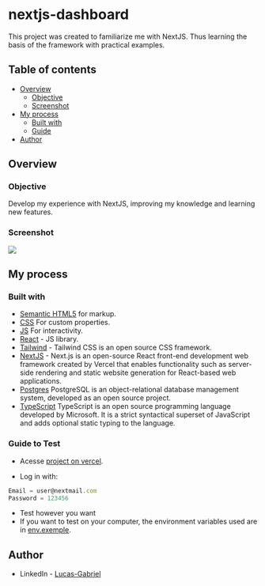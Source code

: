 # nextjs-dashboard

This project was created to familiarize me with NextJS. Thus learning the basis of the framework with practical examples.

## Table of contents

- [Overview](#overview)
  - [Objective](#Objective)
  - [Screenshot](#screenshot)
- [My process](#my-process)
  - [Built with](#built-with)
  - [Guide](#Guide)
- [Author](#author)

## Overview

### Objective

Develop my experience with NextJS, improving my knowledge and learning new features.

### Screenshot

![](./public/screenshot.gif)

## My process

### Built with

- [Semantic HTML5](https://developer.mozilla.org/pt-BR/docs/Web/HTML) for markup.
- [CSS](https://developer.mozilla.org/pt-BR/docs/Web/CSS) For custom properties.
- [JS](https://developer.mozilla.org/pt-BR/docs/Web/JavaScript) For interactivity.
- [React](https://reactjs.org/) - JS library.
- [Tailwind](https://tailwindcss.com/) - Tailwind CSS is an open source CSS framework.
- [NextJS](https://nextjs.org/) - Next.js is an open-source React front-end development web framework created by Vercel that enables functionality such as server-side rendering and static website generation for React-based web applications.
- [Postgres](https://www.postgresql.org/) PostgreSQL is an object-relational database management system, developed as an open source project.
- [TypeScript](https://www.typescriptlang.org/) TypeScript is an open source programming language developed by Microsoft. It is a strict syntactical superset of JavaScript and adds optional static typing to the language.

### Guide to Test

- Acesse [project on vercel](https://nextjs-dashboard-git-develop-lucasdevtec.vercel.app/?vercelToolbarCode=QgI4G0kJxwZkJtQ).

- Log in with:

```js
Email = user@nextmail.com
Password = 123456
```

- Test however you want
- If you want to test on your computer, the environment variables used are in [env.exemple](https://github.com/lucasdevtec/nextjs-dashboard/blob/main/.env.example).

## Author

- LinkedIn - [Lucas-Gabriel](https://www.linkedin.com/in/lucasdevtech/)

